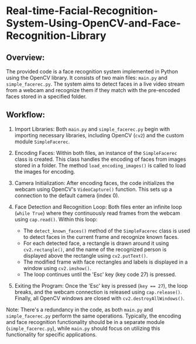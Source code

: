 # Real-time-Facial-Recognition-System-Using-OpenCV-and-Face-Recognition-Library

## Overview:
The provided code is a face recognition system implemented in Python using the OpenCV library. It consists of two main files: `main.py` and `simple_facerec.py`. The system aims to detect faces in a live video stream from a webcam and recognize them if they match with the pre-encoded faces stored in a specified folder.

## Workflow:
1. Import Libraries: Both `main.py` and `simple_facerec.py` begin with importing necessary libraries, including OpenCV (`cv2`) and the custom module `SimpleFacerec`.

2. Encoding Faces: Within both files, an instance of the `SimpleFacerec` class is created. This class handles the encoding of faces from images stored in a folder. The method `load_encoding_images()` is called to load the images for encoding.

3. Camera Initialization: After encoding faces, the code initializes the webcam using OpenCV's `VideoCapture()` function. This sets up a connection to the default camera (index 0).

4. Face Detection and Recognition Loop: Both files enter an infinite loop (`while True`) where they continuously read frames from the webcam using `cap.read()`. Within this loop:
   - The `detect_known_faces()` method of the `SimpleFacerec` class is used to detect faces in the current frame and recognize known faces.
   - For each detected face, a rectangle is drawn around it using `cv2.rectangle()`, and the name of the recognized person is displayed above the rectangle using `cv2.putText()`.
   - The modified frame with face rectangles and labels is displayed in a window using `cv2.imshow()`.
   - The loop continues until the 'Esc' key (key code 27) is pressed.

5. Exiting the Program: Once the 'Esc' key is pressed (`key == 27`), the loop breaks, and the webcam connection is released using `cap.release()`. Finally, all OpenCV windows are closed with `cv2.destroyAllWindows()`.

Note: There's a redundancy in the code, as both `main.py` and `simple_facerec.py` perform the same operations. Typically, the encoding and face recognition functionality should be in a separate module (`simple_facerec.py`), while `main.py` should focus on utilizing this functionality for specific applications.
